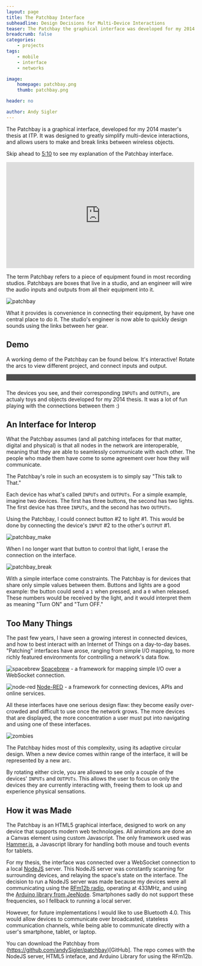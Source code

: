 ```yaml
---
layout: page
title: The Patchbay Interface
subheadline: Design Decisions for Multi-Device Interactions
teaser: The Patchbay the graphical interface was developed for my 2014 master's thesis at ITP. It was designed to greatly simplify multi-device interactions, and allows users to make and break links between wireless objects.
breadcrumb: false
categories:
    - projects
tags:
    - mobile
    - interface
    - networks

image:
    homepage: patchbay.png
    thumb: patchbay.png

header: no

author: Andy Sigler
---
```


<style>
	#routerContainer {
		position:relative;
		display:block-inline;
		background-color:rgb(79,79,79);
	}
	#patchbayTitle {
		color:rgb(79,79,79);
	}
	canvas{
		display:inline;
		position:absolute;
		left:0px;
		top:0px;
	}
</style>

<script type="text/javascript" src="{{site.url}}/assets/js/patchbay/hammer.min.js"></script>
<script type="text/javascript" src="{{site.url}}/assets/js/patchbay/websocketStuff.js"></script>
<script type="text/javascript" src="{{site.url}}/assets/js/patchbay/canvasStuff.js"></script>
<script type="text/javascript" src="{{site.url}}/assets/js/patchbay/touchStuff.js"></script>
<script type="text/javascript" src="{{site.url}}/assets/js/patchbay/cord.js"></script>
<script type="text/javascript" src="{{site.url}}/assets/js/patchbay/port.js"></script>
<script type="text/javascript" src="{{site.url}}/assets/js/patchbay/arc.js"></script>
<script type="text/javascript" src="{{site.url}}/assets/js/patchbay/circle.js"></script>
<script type="text/javascript" src="{{site.url}}/assets/js/patchbay/mouse.js"></script>
<script type="text/javascript" src="{{site.url}}/assets/js/patchbay/initPatchbay.js"></script>


The Patchbay is a graphical interface, developed for my 2014 master's thesis at ITP. It was designed to greatly simplify multi-device interactions, and allows users to make and break links between wireless objects.

Skip ahead to [5:10](https://vimeo.com/96851567#t=5m10s) to see my explanation of the Patchbay interface.

<iframe src="https://player.vimeo.com/video/96851567" width="500" height="281" frameborder="0" webkitallowfullscreen mozallowfullscreen allowfullscreen style="width:100%;max-width:500px;"></iframe>

The term Patchbay refers to a piece of equipment found in most recording studios. Patchbays are boxes that live in a studio, and an engineer will wire the audio inputs and outputs from all their equipment into it.

![patchbay]({{site.url}}/images/patchbay.jpg)

What it provides is convenience in connecting their equipment, by have one central place to do it. The studio's engineer is now able to quickly design sounds using the links between her gear.

## Demo

A working demo of the Patchbay can be found below. It's interactive! Rotate the arcs to view different project, and connect inputs and output.

<div id="routerContainer" style="margin-bottom:1.5rem">
	<div id="patchbayTitle">PatchBay</div>
	<canvas id="canvas"></canvas>
</div>

The devices you see, and their corresponding <code>INPUTs</code> and <code>OUTPUTs</code>, are actualy toys and objects developed for my 2014 thesis. It was a lot of fun playing with the connections between them :)

## An Interface for Interop

What the Patchbay assumes (and all patching intefaces for that matter, digital and physical) is that all nodes in the network are interoperable, meaning that they are able to seamlessly communicate with each other. The people who made them have come to some agreement over how they will communicate.

The Patchbay's role in such an ecosystem is to simply say "This talk to That."

Each device has what's called <code>INPUTs</code> and <code>OUTPUTs</code>. For a simple example, imagine two devices. The first has three buttons, the second has two lights. The first device has three <code>INPUTs</code>, and the second has two <code>OUTPUTs</code>.

Using the Patchbay, I could connect button #2 to light #1. This would be done by connecting the device's <code>INPUT</code> #2 to the other's <code>OUTPUT</code> #1.

![patchbay_make]({{site.url}}/images/patchbay_make.gif)

When I no longer want that button to control that light, I erase the connection on the interface.

![patchbay_break]({{site.url}}/images/patchbay_break.gif)

With a simple interface come constraints. The Patchbay is for devices that share only simple values between them. Buttons and lights are a good example: the button could send a <code>1</code> when pressed, and a <code>0</code> when released. These numbers would be received by the light, and it would interpret them as meaning "Turn ON" and "Turn OFF."

## Too Many Things

The past few years, I have seen a growing interest in connected devices, and how to best interact with an Internet of Things on a day-to-day bases. "Patching" interfaces have arose, ranging from simple I/O mapping, to more richly featured environments for controlling a network's data flow.

![spacebrew]({{site.url}}/images/spacebrew.png)
[Spacebrew](https://docs.spacebrew.cc/) - a framework for mapping simple I/O over a WebSocket connection.

![node-red]({{site.url}}/images/node-red.png)
[Node-RED](https://docs.spacebrew.cc/) - a framework for connecting devices, APIs and online services.

All these interfaces have one serious design flaw: they become easily over-crowded and difficult to use once the network grows. The more devices that are displayed, the more concentration a user must put into navigating and using one of these interfaces.

![zombies]({{site.url}}/images/zombie.jpg)

The Patchbay hides most of this complexity, using its adaptive circular design. When a new device comes within range of the interface, it will be represented by a new arc.

By rotating either circle, you are allowed to see only a couple of the devices' <code>INPUTs</code> and <code>OUTPUTs</code>. This allows the user to focus on only the devices they are currently interacting with, freeing them to look up and experience physical sensations.

## How it was Made

The Patchbay is an HTML5 graphical interface, designed to work on any device that supports modern web technologies. All animations are done an a Canvas element using custom Javascript. The only framework used was [Hammer.js](https://hammerjs.github.io/), a Javascript library for handling both mouse and touch events for tablets.

For my thesis, the interface was connected over a WebSocket connection to a local [NodeJS](https://nodejs.org/) server. This NodeJS server was constantly scanning for surrounding devices, and relaying the space's state on the interface. The decision to run a NodeJS server was made because my devices were all communicating using the [RFm12b radio](https://www.hoperf.com/rf/fsk_module/RFM12B.htm), operating at 433MHz, and using the [Arduino library from JeeNode](https://github.com/jcw/jeelib). Smartphones sadly do not support these frequencies, so I fellback to running a local server.

However, for future implementations I would like to use Bluetooth 4.0. This would allow devices to communicate over broadcasted, stateless communication channels, while being able to communicate directly with a user's smartphone, tablet, or laptop.

You can download the Patchbay from (https://github.com/andySigler/patchbay)[GitHub]. The repo comes with the NodeJS server, HTML5 inteface, and Arduino Library for using the RFm12b.
